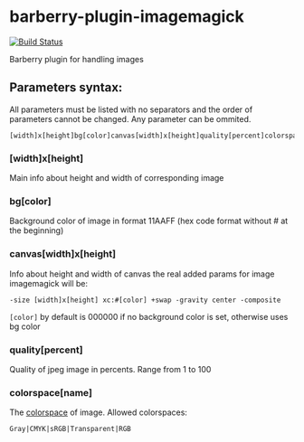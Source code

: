 barberry-plugin-imagemagick
==========================

[![Build Status](https://travis-ci.org/Magomogo/barberry-plugin-imagemagick.png?branch=master)](https://travis-ci.org/Magomogo/barberry-plugin-imagemagick)

Barberry plugin for handling images

Parameters syntax:
-----------------

All parameters must be listed with no separators and the order of parameters cannot be changed.
Any parameter can be ommited.

    [width]x[height]bg[color]canvas[width]x[height]quality[percent]colorspace[name]

### [width]x[height]

Main info about height and width of corresponding image

### bg[color]

Background color of image in format 11AAFF (hex code format without # at the beginning)

### canvas[width]x[height]

Info about height and width of canvas
the real added params for image imagemagick will be:

    -size [width]x[height] xc:#[color] +swap -gravity center -composite

`[color]` by default is 000000 if no background color is set, otherwise uses bg color

### quality[percent]

Quality of jpeg image in percents. Range from 1 to 100

### colorspace[name]

The [colorspace](http://www.imagemagick.org/script/command-line-options.php#colorspace "imagemagick docs") of image.
Allowed colorspaces:

    Gray|CMYK|sRGB|Transparent|RGB
